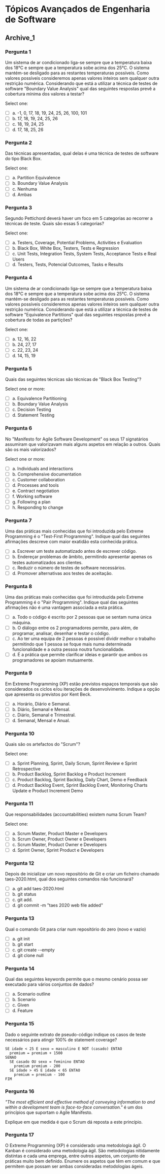 # Tópicos Avançados de Engenharia de Software

## Archive_1

### Pergunta 1

Um sistema de ar condicionado liga-se sempre que a temperatura baixa dos 18°C e sempre que a temperatura sobe acima dos 25°C. O sistema mantém-se desligado para as restantes temperaturas possíveis. Como valores possíveis consideremos apenas valores inteiros sem qualquer outra restrição numérica. Considerando que está a utilizar a técnica de testes de software "Boundary Value Analysis" qual das seguintes respostas prevê a cobertura mínima dos valores a testar?

Select one:

- [ ] a. -1, 0, 17, 18, 19, 24, 25, 26, 100, 101
- [ ] b. 17, 18, 19, 24, 25, 26
- [ ] c. 18, 19, 24, 25
- [ ] d. 17, 18, 25, 26

### Pergunta 2

Das técnicas apresentadas, qual delas é uma técnica de testes de software do tipo Black Box.

Select one:

- [ ] a. Partition Equivalence
- [ ] b. Boundary Value Analysis
- [ ] c. Nenhuma
- [ ] d. Ambas

### Pergunta 3

Segundo Pettichord deverá haver um foco em 5 categorias ao recorrer a técnicas de teste. Quais são essas 5 categorias?

Select one:

- [ ] a. Testers, Coverage, Potential Problems, Activities e Evaluation
- [ ] b. Black Box, White Box, Testers, Tests e Regression
- [ ] c. Unit Tests, Integration Tests, System Tests, Acceptance Tests e Real Users
- [ ] d. Testers, Tests, Potencial Outcomes, Tasks e Results

### Pergunta 4

Um sistema de ar condicionado liga-se sempre que a temperatura baixa dos 18°C e sempre que a temperatura sobe acima dos 25°C. O sistema mantém-se desligado para as restantes temperaturas possíveis. Como valores possíveis consideremos apenas valores inteiros sem qualquer outra restrição numérica. Considerando que está a utilizar a técnica de testes de software "Equivalence Partitions" qual das seguintes respostas prevê a cobertura de todas as partições?

Select one:

- [ ] a. 12, 16, 22
- [ ] b. 24, 27, 17
- [ ] c. 22, 23, 24
- [ ] d. 14, 15, 19

### Pergunta 5

Quais das seguintes técnicas são técnicas de "Black Box Testing"?

Select one or more:

- [ ] a. Equivalence Partitioning
- [ ] b. Boundary Value Analysis
- [ ] c. Decision Testing
- [ ] d. Statement Testing

### Pergunta 6

No "Manifesto for Agile Software Development" os seus 17 signatários assumiram que valorizavam mais alguns aspetos em relação a outros. Quais são os mais valorizados?

Select one or more:

- [ ] a. Individuals and interactions
- [ ] b. Comprehensive documentation
- [ ] c. Customer collaboration
- [ ] d. Processes and tools
- [ ] e. Contract negotiation
- [ ] f. Working software
- [ ] g. Following a plan
- [ ] h. Responding to change

### Pergunta 7

Uma das práticas mais conhecidas que foi introduzida pelo Extreme Programming é o "Test-First Programming". Indique qual das seguintes afirmações descreve com maior exatidão esta conhecida prática.

- [ ] a. Escrever um teste automatizado antes de escrever código.
- [ ] b. Endereçar problemas de âmbito, permitindo apresentar apenas os testes automatizados aos clientes.
- [ ] c. Reduzir o número de testes de software necessários.
- [ ] d. Promover alternativas aos testes de aceitação.

### Pergunta 8

Uma das práticas mais conhecidas que foi introduzida pelo Extreme Programming é o "Pair Programming". Indique qual das seguintes afirmações não é uma vantagem associada a esta prática.

- [ ] a. Todo o código é escrito por 2 pessoas que se sentam numa única máquina.
- [ ] b. O diálogo entre os 2 programadores permite, para além, de programar, analisar, desenhar e testar o código.
- [ ] c. Ao ter uma equipa de 2 pessoas é possível dividir melhor o trabalho permitindo que 1 pessoa se foque mais numa determinada funcionalidade e a outra pessoa noutra funcionalidade.
- [ ] d. É a prática que permite clarificar ideias e garantir que ambos os programadores se apoiam mutuamente.

### Pergunta 9

Em Extreme Programming (XP) estão previstos espaços temporais que são considerados os ciclos e/ou iterações de desenvolvimento. Indique a opção que apresenta os previstos por Kent Beck.

- [ ] a. Horário, Diário e Semanal.
- [ ] b. Diário, Semanal e Mensal.
- [ ] c. Diário, Semanal e Trimestral.
- [ ] d. Semanal, Mensal e Anual.

### Pergunta 10

Quais são os artefactos do "Scrum"?

Select one:

- [ ] a. Sprint Planning, Sprint, Daily Scrum, Sprint Review e Sprint Retrospective
- [ ] b. Product Backlog, Sprint Backlog e Product Increment
- [ ] c. Product Backlog, Sprint Backlog, Daily Chart, Demo e Feedback
- [ ] d. Product Backlog Event, Sprint Backlog Event, Monitoring Charts Update e Product Increment Demo

### Pergunta 11

Que responsabilidades (accountabilities) existem numa Scrum Team?

Select one:

- [ ] a. Scrum Master, Product Master e Developers
- [ ] b. Scrum Owner, Product Owner e Developers
- [ ] c. Scrum Master, Product Owner e Developers
- [ ] d. Sprint Owner, Sprint Product e Developers

### Pergunta 12

Depois de inicializar um novo repositório de Git e criar um ficheiro chamado taes-2020.html, qual dos seguintes comandos não funcionará?

- [ ] a. git add taes-2020.html
- [ ] b. git status
- [ ] c. git add.
- [ ] d. git commit -m "taes 2020 web file added"

### Pergunta 13

Qual o comando Git para criar num repositório do zero (novo e vazio)

- [ ] a. git init
- [ ] b. git start
- [ ] c. git create --empty
- [ ] d. git clone null

### Pergunta 14

Qual das seguintes keywords permite que o mesmo cenário possa ser executado para vários conjuntos de dados?

- [ ] a. Scenario outline
- [ ] b. Scenario
- [ ] c. Given
- [ ] d. Feature

### Pergunta 15

Dado o seguinte extrato de pseudo-código indique os casos de teste necessários para atingir 100% de statement coverage?

```text
SE idade < 25 E sexo = masculino E NOT (casado) ENTAO
  premium = premium + 1500
SENAO
  SE casado OU sexo = feminino ENTAO
    premium premium - 200
  SE idade > 45 E idade < 65 ENTAO
    premium = premium - 100
FIM
```

### Pergunta 16

*"The most efficient and effective method of conveying information to and within a development team is face-to-face conversation."* é um dos princípios que suportam o Agile Manifesto.

Explique em que medida é que o Scrum dá reposta a este princípio.

### Pergunta 17

O Extreme Programming (XP) é considerado uma metodologia ágil.
O Kanban é considerado uma metodologia ágil.
São metodologias nitidamente distintas e cada uma emprega, entre outros aspetos, um conjunto de práticas muito bem definido.
Enumere os aspetos que têm em comum e que permitem que possam ser ambas consideradas metodologias ágeis.
